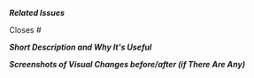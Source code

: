 **_Related Issues_**

Closes #

**_Short Description and Why It's Useful_**

**_Screenshots of Visual Changes before/after (if There Are Any)_**
